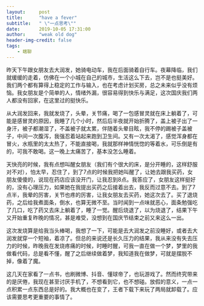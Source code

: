 ```yaml
---
layout:     post
title:      "have a fever"
subtitle:   " \"一点思考\""
date:       2019-10-05 17:31:00
author:     "weak old dog"
header-img-credit: false
tags:
    - 瞎聊
---
```



昨天下午跟女朋友去大润发，她骑电动车，我在后面骑着自行车。夜幕降临，我们就缓缓的走着，仿佛在一个小城在自己的城市，生活这么下去，岂不是也挺美好。我们两个都有算得上稳定的工作与输入，也在考虑计划买房，总之未来似乎没有烦恼。我女朋友是个简单的人，情绪外漏，很容易得到快乐与满足，这次国庆我们两人都没有回家，在这里过的挺快乐。

从大润发回来，我就发烧了，头晕，关节痛，喝了一包感冒灵就在床上躺着了，可能是感冒灵的原因，我睡了几个小时，然后后半夜就开始折腾了，盖上被子出了一身汗，被子都潮湿了，不盖被子就太累，伴随着头晕目眩，我不停的踢被子盖被子，中间一次腹泻，我强忍着站起来跑到卫生间。又有一次太渴了，感觉浑身都在冒火，水瓶里的太太热了，不能直接喝，我就那样神情恍惚的等着水，可乐倒是有的，可我不敢喝。这一晚上太痛苦了，基本没怎么睡着。

天快亮的时候，我有点想叫醒女朋友（我们有个很大的床，是分开睡的，这样舒服对不对），怕太早，忍住了，到了7点的时候我把她叫醒了，让她去跟我买药，女朋友傻傻的，说现在药店应该没开门，让我忍到8点。我答应了，女朋友这样挺好的，没有心理压力，如果她在我提出买药之后接着出去，我反而过意不去。到了7点半，我晕的厉害，关节也疼的厉害，让我女朋友去买药，她这次去了。买了退烧药，之后给我煮面条，倒水，也算无微不至。当时闻到一点味就恶心，面条勉强吃了几口，吃了药又去床上躺着了，睡了一觉。醒后烧退了，以为烧退了，结果下午又开始重复昨晚的情况，甚是难受，没想到在国庆节结束之前又来这么一出。

这次发烧算是给我当头棒喝，我想了一下，可能是去大润发之前没睡好，或者去大润发就穿一个短袖，着凉了。但总的来说还是长久压力的结果，我从来没有失去压力的时候，昨晚我在发烧疼痛的时候，时睡时醒，可我一直在做一个梦，梦里的我做看代码，总是看不懂，醒了之后继续做着梦，我知道我在做梦，可就是摆脱不掉，像着了魔。

这几天在家看了一点书，也刷微博、抖音、懂球帝了，也玩游戏了。然而终究带来的是厌倦，我现在甚至讨厌手机了，不想看到它，也不想碰。放假的意义，一点一点积累一点东西总是好的。我大概也在变了，王者下载下来玩了两局就卸载了。应该需要思考更重要的事情了。